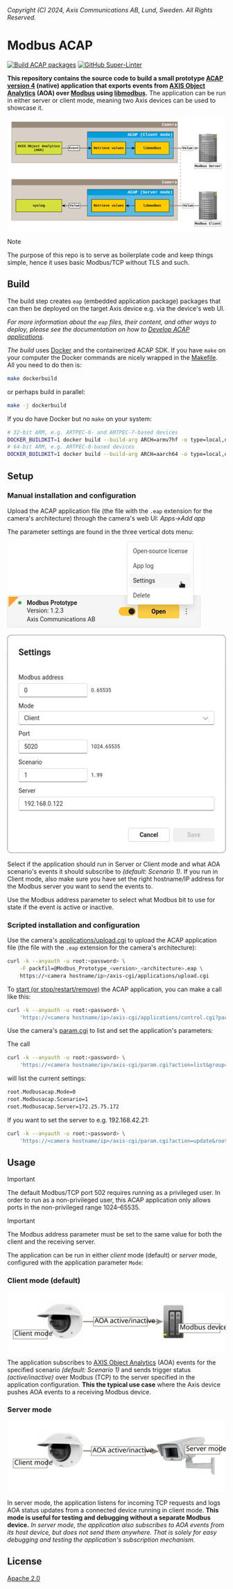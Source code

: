 *Copyright (C) 2024, Axis Communications AB, Lund, Sweden. All Rights Reserved.*

# Modbus ACAP

[![Build ACAP packages](https://github.com/AxisCommunications/modbus-acap/actions/workflows/build.yml/badge.svg)](https://github.com/AxisCommunications/modbus-acap/actions/workflows/build.yml)
[![GitHub Super-Linter](https://github.com/AxisCommunications/modbus-acap/actions/workflows/super-linter.yml/badge.svg)](https://github.com/AxisCommunications/modbus-acap/actions/workflows/super-linter.yml)

**This repository contains the source code to build a small prototype
[ACAP version 4](https://axiscommunications.github.io/acap-documentation/)
(native) application that exports events from
[AXIS Object Analytics](https://www.axis.com/products/axis-object-analytics)
(AOA) over
[Modbus](https://en.wikipedia.org/wiki/Modbus) using
[libmodbus](https://libmodbus.org/).** The application can be run in either
server or client mode, meaning two Axis devices can be used to showcase it.

![Architectural overview](images/acap_architecture.svg)

> [!NOTE]
> The purpose of this repo is to serve as boilerplate code and keep
> things simple, hence it uses basic Modbus/TCP without TLS and such.

## Build

The build step creates `eap` (embedded application package) packages that can
then be deployed on the target Axis device e.g. via the device's web UI.

*For more information about the `eap` files, their content, and other ways to
deploy, please see the documentation on how to
[Develop ACAP applications](https://axiscommunications.github.io/acap-documentation/docs/develop/).*

*The build* uses [Docker](https://www.docker.com/) and the containerized ACAP SDK.
If you have `make` on your computer the Docker commands are nicely wrapped in
the [Makefile](Makefile). All you need to do then is:

```sh
make dockerbuild
```

or perhaps build in parallel:

```sh
make -j dockerbuild
```

If you do have Docker but no `make` on your system:

```sh
# 32-bit ARM, e.g. ARTPEC-6- and ARTPEC-7-based devices
DOCKER_BUILDKIT=1 docker build --build-arg ARCH=armv7hf -o type=local,dest=. .
# 64-bit ARM, e.g. ARTPEC-8-based devices
DOCKER_BUILDKIT=1 docker build --build-arg ARCH=aarch64 -o type=local,dest=. .
```

## Setup

### Manual installation and configuration

Upload the ACAP application file (the file with the `.eap` extension for the
camera's architecture) through the camera's web UI: *Apps->Add app*

The parameter settings are found in the three vertical dots menu:

![Web UI Screenshot](images/web_ui_open_param_settings.png)

![Web UI Screenshot](images/web_ui_param_settings.png)

Select if the application should run in Server or Client mode and what AOA scenario's
events it should subscribe to *(default: Scenario 1)*. If you run in Client
mode, also make sure you have set the right hostname/IP address for the Modbus
server you want to send the events to.

Use the Modbus address parameter to select what Modbus bit to use for state if
the event is active or inactive.

### Scripted installation and configuration

Use the camera's
[applications/upload.cgi](https://www.axis.com/vapix-library/subjects/t10102231/section/t10036126/display?section=t10036126-t10010609)
to upload the ACAP application file (the file with the `.eap` extension for the
camera's architecture):

```sh
curl -k --anyauth -u root:<password> \
    -F packfil=@Modbus_Prototype_<version>_<architecture>.eap \
    https://<camera hostname/ip>/axis-cgi/applications/upload.cgi
```

To
[start (or stop/restart/remove)](https://www.axis.com/vapix-library/subjects/t10102231/section/t10036126/display?section=t10036126-t10010606)
the ACAP application, you can make a call like this:

```sh
curl -k --anyauth -u root:<password> \
    'https://<camera hostname/ip>/axis-cgi/applications/control.cgi?package=modbusacap&action=start'
```

Use the camera's
[param.cgi](https://www.axis.com/vapix-library/subjects/t10175981/section/t10036014/display)
to list and set the application's parameters:

The call

```sh
curl -k --anyauth -u root:<password> \
    'https://<camera hostname/ip>/axis-cgi/param.cgi?action=list&group=modbusacap'
```

will list the current settings:

```sh
root.Modbusacap.Mode=0
root.Modbusacap.Scenario=1
root.Modbusacap.Server=172.25.75.172
```

If you want to set the server to e.g. 192.168.42.21:

```sh
curl -k --anyauth -u root:<password> \
    'https://<camera hostname/ip>/axis-cgi/param.cgi?action=update&root.Modbusacap.Server=192.168.42.21'
```

## Usage

> [!IMPORTANT]
> The default Modbus/TCP port 502 requires running as a privileged user.
> In order to run as a non-privileged user, this ACAP application only allows
> ports in the non-privileged range 1024–65535.
<!-- -->
> [!IMPORTANT]
> The Modbus address parameter must be set to the same value for both the
> client and the receiving server.

The application can be run in either *client* mode (default) or *server* mode,
configured with the application parameter `Mode`:

### Client mode (default)

![Camera to modbus device](images/cam_to_modbus.svg)

The application subscribes to
[AXIS Object Analytics](https://www.axis.com/products/axis-object-analytics)
(AOA) events for the specified scenario *(default: Scenario 1)* and sends
trigger status *(active/inactive)* over Modbus (TCP) to the server specified
in the application configuration. **This the typical use case** where the Axis
device pushes AOA events to a receiving Modbus device.

### Server mode

![Camera to other camera](images/cam_to_cam.svg)

In server mode, the application listens for incoming TCP requests and logs AOA
status updates from a connected device running in client mode. **This mode is
useful for testing and debugging without a separate Modbus device.**
*In server mode, the application also subscribes to AOA events from its host
device, but does not send them anywhere. That is solely for easy debugging and
testing the application's subscription mechanism.*

## License

[Apache 2.0](LICENSE)
